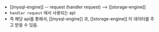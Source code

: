 -  [[mysql-engine]] -- request (handler request) --> [[storage-engine]]
- `handler request` 에서 사용되는 api
- 즉 해당 api를 통해서, [[mysql-engine]] 과, [[storage-engine]] 이 데이터를 주고 받을 수 있음.